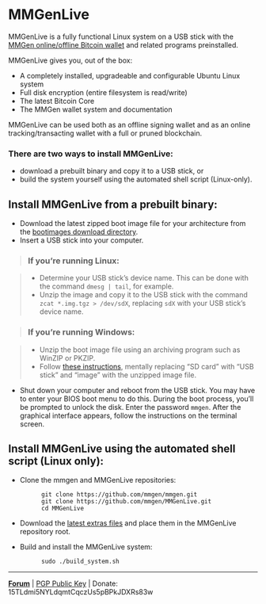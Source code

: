 # MMGenLive

MMGenLive is a fully functional Linux system on a USB stick with the [MMGen
online/offline Bitcoin wallet][6] and related programs preinstalled.

MMGenLive gives you, out of the box:

* A completely installed, upgradeable and configurable Ubuntu Linux system
* Full disk encryption (entire filesystem is read/write)
* The latest Bitcoin Core
* The MMGen wallet system and documentation

MMGenLive can be used both as an offline signing wallet and as an online
tracking/transacting wallet with a full or pruned blockchain.

### There are two ways to install MMGenLive:

* download a prebuilt binary and copy it to a USB stick, or
* build the system yourself using the automated shell script (Linux-only).

## Install MMGenLive from a prebuilt binary:
* Download the latest zipped boot image file for your architecture from the
  [bootimages download directory][3].
* Insert a USB stick into your computer.

> ### If you’re running Linux:

> * Determine your USB stick’s device name.  This can be done with the command
> `dmesg | tail`, for example.
> * Unzip the image and copy it to the USB stick with the command
> `zcat *.img.tgz > /dev/sdX`, replacing `sdX` with your USB stick’s device name.

> ### If you’re running Windows:

> * Unzip the boot image file using an archiving program such as WinZIP or PKZIP.
> * Follow [these instructions][1], mentally replacing “SD card” with “USB stick”
>   and “image” with the unzipped image file.

* Shut down your computer and reboot from the USB stick.  You may have to enter
  your BIOS boot menu to do this.  During the boot process, you’ll be prompted
  to unlock the disk.  Enter the password `mmgen`.  After the graphical
  interface appears, follow the instructions on the terminal screen.

## Install MMGenLive using the automated shell script (Linux only):

* Clone the mmgen and MMGenLive repositories:

            git clone https://github.com/mmgen/mmgen.git
            git clone https://github.com/mmgen/MMGenLive.git
            cd MMGenLive

* Download the [latest extras files][2] and place them in the MMGenLive
  repository root.

* Build and install the MMGenLive system:

            sudo ./build_system.sh

- - - - - - - - - - - - - - - - - - - - - - - - - - - - - - - - - - - - - - -

[**Forum**][4] |
[PGP Public Key][5] |
Donate: 15TLdmi5NYLdqmtCqczUs5pBPkJDXRs83w

[1]: https://www.raspberrypi.org/documentation/installation/installing-images/windows.md
[2]: https://github.com/mmgen/MMGenLive/releases/tag/extras-v0.0.1
[3]: https://github.com/mmgen/MMGenLive/releases/tag/bootimages
[4]: https://bitcointalk.org/index.php?topic=567069.0
[5]: https://github.com/mmgen/mmgen/wiki/MMGen-Signing-Key
[6]: https://github.com/mmgen/mmgen/
